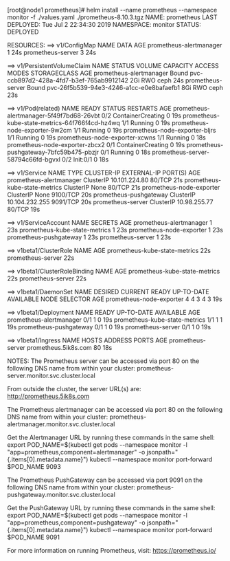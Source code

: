 [root@node1 prometheus]# helm install --name prometheus --namespace monitor -f ./values.yaml ./prometheus-8.10.3.tgz
NAME:   prometheus
LAST DEPLOYED: Tue Jul  2 22:34:30 2019
NAMESPACE: monitor
STATUS: DEPLOYED

RESOURCES:
==> v1/ConfigMap
NAME                     DATA  AGE
prometheus-alertmanager  1     24s
prometheus-server        3     24s

==> v1/PersistentVolumeClaim
NAME                     STATUS  VOLUME                                    CAPACITY  ACCESS MODES  STORAGECLASS  AGE
prometheus-alertmanager  Bound   pvc-ccb897d2-428a-4fd7-b3ef-765ab9912142  2Gi       RWO           ceph          24s
prometheus-server        Bound   pvc-26f5b539-94e3-4246-a1cc-e0e8bafaefb1  8Gi       RWO           ceph          23s

==> v1/Pod(related)
NAME                                            READY  STATUS             RESTARTS  AGE
prometheus-alertmanager-5f49f7bd68-26vbt        0/2    ContainerCreating  0         19s
prometheus-kube-state-metrics-64f766f4cd-hz4wq  1/1    Running            0         19s
prometheus-node-exporter-9w2cm                  1/1    Running            0         19s
prometheus-node-exporter-bljrs                  1/1    Running            0         19s
prometheus-node-exporter-xcwns                  1/1    Running            0         18s
prometheus-node-exporter-zbcx2                  0/1    ContainerCreating  0         19s
prometheus-pushgateway-7bfc59b475-pbzjr         0/1    Running            0         18s
prometheus-server-58794c66fd-bgvxl              0/2    Init:0/1           0         18s

==> v1/Service
NAME                           TYPE       CLUSTER-IP      EXTERNAL-IP  PORT(S)   AGE
prometheus-alertmanager        ClusterIP  10.101.224.80   <none>       80/TCP    21s
prometheus-kube-state-metrics  ClusterIP  None            <none>       80/TCP    21s
prometheus-node-exporter       ClusterIP  None            <none>       9100/TCP  20s
prometheus-pushgateway         ClusterIP  10.104.232.255  <none>       9091/TCP  20s
prometheus-server              ClusterIP  10.98.255.77    <none>       80/TCP    19s

==> v1/ServiceAccount
NAME                           SECRETS  AGE
prometheus-alertmanager        1        23s
prometheus-kube-state-metrics  1        23s
prometheus-node-exporter       1        23s
prometheus-pushgateway         1        23s
prometheus-server              1        23s

==> v1beta1/ClusterRole
NAME                           AGE
prometheus-kube-state-metrics  22s
prometheus-server              22s

==> v1beta1/ClusterRoleBinding
NAME                           AGE
prometheus-kube-state-metrics  22s
prometheus-server              22s

==> v1beta1/DaemonSet
NAME                      DESIRED  CURRENT  READY  UP-TO-DATE  AVAILABLE  NODE SELECTOR  AGE
prometheus-node-exporter  4        4        3      4           3          <none>         19s

==> v1beta1/Deployment
NAME                           READY  UP-TO-DATE  AVAILABLE  AGE
prometheus-alertmanager        0/1    1           0          19s
prometheus-kube-state-metrics  1/1    1           1          19s
prometheus-pushgateway         0/1    1           0          19s
prometheus-server              0/1    1           0          19s

==> v1beta1/Ingress
NAME               HOSTS                 ADDRESS  PORTS  AGE
prometheus-server  prometheus.5ik8s.com  80       18s


NOTES:
The Prometheus server can be accessed via port 80 on the following DNS name from within your cluster:
prometheus-server.monitor.svc.cluster.local

From outside the cluster, the server URL(s) are:
http://prometheus.5ik8s.com


The Prometheus alertmanager can be accessed via port 80 on the following DNS name from within your cluster:
prometheus-alertmanager.monitor.svc.cluster.local


Get the Alertmanager URL by running these commands in the same shell:
  export POD_NAME=$(kubectl get pods --namespace monitor -l "app=prometheus,component=alertmanager" -o jsonpath="{.items[0].metadata.name}")
  kubectl --namespace monitor port-forward $POD_NAME 9093


The Prometheus PushGateway can be accessed via port 9091 on the following DNS name from within your cluster:
prometheus-pushgateway.monitor.svc.cluster.local


Get the PushGateway URL by running these commands in the same shell:
  export POD_NAME=$(kubectl get pods --namespace monitor -l "app=prometheus,component=pushgateway" -o jsonpath="{.items[0].metadata.name}")
  kubectl --namespace monitor port-forward $POD_NAME 9091

For more information on running Prometheus, visit:
https://prometheus.io/

